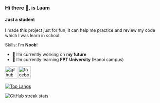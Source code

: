 ### Hi there 👋, is Laam
#### Just a student
I made this project just for fun, it can help me practice and review my code which I was learn in school.

Skills: I'm **Noob**!

- 🔭 I’m currently working on **my future** 
- 🌱 I’m currently learning **FPT University** (Hanoi campus) 


[<img src='https://cdn.jsdelivr.net/npm/simple-icons@3.0.1/icons/github.svg' alt='github' height='40'>](https://github.com/laam-la4m)  [<img src='https://cdn.jsdelivr.net/npm/simple-icons@3.0.1/icons/facebook.svg' alt='facebook' height='40'>](https://www.facebook.com/ngtglamm)  

[![Top Langs](https://github-readme-stats.vercel.app/api/top-langs/?username=laam-la4m)](https://github.com/anuraghazra/github-readme-stats)

![GitHub streak stats](https://streak-stats.demolab.com/?user=laam-la4m)  

